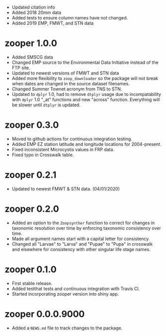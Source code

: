 * Updated citation info
* Added 2018 20mm data
* Added tests to ensure column names have not changed.
* Added 2019 EMP, FMWT, and STN data

# zooper 1.0.0

* Added SMSCG data
* Changed EMP source to the Environmental Data Initiative instead of the FTP site.
* Updated to newest versions of FMWT and STN data
* Added more flexibility to `zoop_downloader` so the package will not break when dates are changed in the source dataset filenames.
* Changed Summer Townet acronym from TNS to STN.
* Updated to `dplyr` 1.0, had to remove `dtplyr` usage due to incompatability with `dplyr` 1.0 "_at" functions and new "across" function. Everything will be slower until `dtplyr` is updated.

# zooper 0.3.0

* Moved to github actions for continuous integration testing. 
* Added EMP EZ station latitude and longitude locations for 2004-present.
* Fixed inconsistent Microcystis values in FRP data.
* Fixed typo in Crosswalk table.

# zooper 0.2.1

* Updated to newest FMWT & STN data. (04/01/2020)

# zooper 0.2.0

* Added an option to the `Zoopsynther` function to correct for changes in taxonomic resolution over time by enforcing taxonomic consistency over time.
* Made all argument names start with a capital letter for consistency.
* Changed all "Larvae" to "Larva" and "Pupae" to "Pupa" in crosswalk and elsewhere for consistency with other singular life stage names.

# zooper 0.1.0

* First stable release.
* Added testthat tests and continuous integration with Travis CI.
* Started incorporating zooper version into shiny app. 

# zooper 0.0.0.9000

* Added a `NEWS.md` file to track changes to the package.
